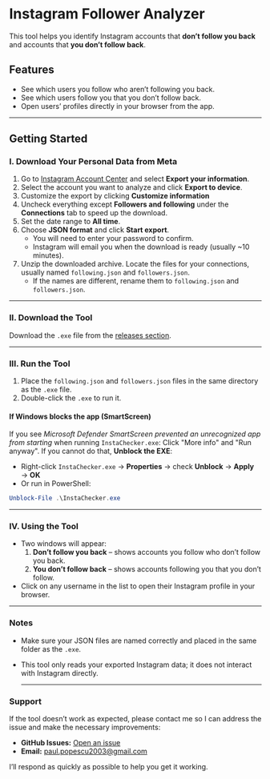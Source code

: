 # Instagram Follower Analyzer

This tool helps you identify Instagram accounts that **don’t follow you back** and accounts that **you don’t follow back**.  

## Features
- See which users you follow who aren’t following you back.
- See which users follow you that you don’t follow back.
- Open users’ profiles directly in your browser from the app.

---

## Getting Started

### I. Download Your Personal Data from Meta

1. Go to [Instagram Account Center](https://accountscenter.instagram.com/info_and_permissions) and select **Export your information**.  
2. Select the account you want to analyze and click **Export to device**.  
3. Customize the export by clicking **Customize information**  
4. Uncheck everything except **Followers and following** under the **Connections** tab to speed up the download.  
4. Set the date range to **All time**.  
5. Choose **JSON format** and click **Start export**.  
   - You will need to enter your password to confirm.  
   - Instagram will email you when the download is ready (usually ~10 minutes).  
6. Unzip the downloaded archive. Locate the files for your connections, usually named `following.json` and `followers.json`.  
   - If the names are different, rename them to `following.json` and `followers.json`.

---

### II. Download the Tool

Download the `.exe` file from the [releases section](https://github.com/polpopesq/InstaChecker/releases/tag/v1.0.0).

---

### III. Run the Tool

1. Place the `following.json` and `followers.json` files in the same directory as the `.exe` file.  
2. Double-click the `.exe` to run it.

#### If Windows blocks the app (SmartScreen)

If you see *Microsoft Defender SmartScreen prevented an unrecognized app from starting* when running `InstaChecker.exe`:
Click "More info" and "Run anyway". If you cannot do that, **Unblock the EXE**:
   - Right-click `InstaChecker.exe` → **Properties** → check **Unblock** → **Apply** → **OK**  
   - Or run in PowerShell:
   ```powershell
   Unblock-File .\InstaChecker.exe
   ```

---

### IV. Using the Tool

- Two windows will appear:  
  1. **Don’t follow you back** – shows accounts you follow who don’t follow you back.  
  2. **You don’t follow back** – shows accounts following you that you don’t follow.  
- Click on any username in the list to open their Instagram profile in your browser.

---

### Notes
- Make sure your JSON files are named correctly and placed in the same folder as the `.exe`.  
- This tool only reads your exported Instagram data; it does not interact with Instagram directly.

  ---

### Support

If the tool doesn’t work as expected, please contact me so I can address the issue and make the necessary improvements:  

- **GitHub Issues:** [Open an issue](https://github.com/polpopesq/InstaChecker/issues)  
- **Email:** [paul.popescu2003@gmail.com](mailto:paul.popescu2003@gmail.com)  

I’ll respond as quickly as possible to help you get it working.
